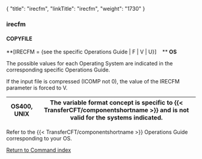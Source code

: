 {
    "title": "irecfm",
    "linkTitle": "irecfm",
    "weight": "1730"
}<span id="irecfm"></span>

### irecfm

#### COPYFILE

**\[IRECFM
= {see the specific Operations Guide | F | V | U}\]    **
**OS**

The possible values for each Operating
System are indicated in the corresponding specific Operations Guide.

If the input file is compressed (ICOMP not 0), the value of the IRECFM
parameter is forced to V.


| OS400, UNIX | The variable format concept is specific to {{< TransferCFT/componentshortname  >}} and is not valid for the systems indicated. |
| --- | --- |


Refer to the {{< TransferCFT/componentshortname  >}} Operations Guide corresponding to your
OS.

[Return to Command index](../../)
